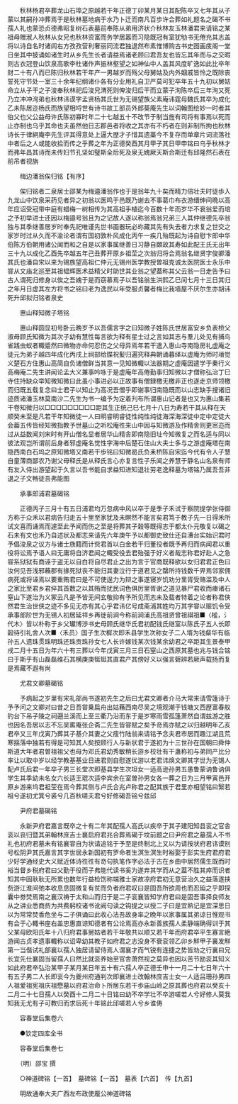 <!-- { "loadSidebar": true } -->
　　秋林杨君卒葬龙山石埠之原越若干年正德丁卯某月某日其配陈卒又七年其从子蒙以其嗣孙冲葬焉于是秋林墓地病于水乃卜迁而南凡百歩许合葬如礼题名之碣不书孺人礼也蒙恐贞德弗昭复树石表墓前奉陈从弟用济状介秋林友玉林潘君来请铭之某祖母赠淑人秋林从女兄也秋林资富而务学居嚣而习隐既冠有室犹劬书无倦充其志盖将以诗自名时诸闾右方孜孜营利奢丽同流君独退然布素惟博购古书史图画庋阁一堂日坐其中披诵如诸生时从乡先生长者请益焉诸老顾曰君吾友也皆忘其年而与之交暇则古衣冠登山饮泉高歌李杜诸作声振林壑望之如神仙中人盖其风度旷逸如此比卒年财二十有八而已陈归秋林若干年产一男越岁而殇父母舅姑及内外姻戚皆怜之既除丧誓死守节处一室三十余年纪纲诸仆各有分业用礼自卫严莫可犯卒年五十九初以舅姑命立从子干之子浚奉秋林祀后浚兄渭死则俾浚归后干而立蒙子洵陈卒后三年洵又死乃立冲冲洵弟也秋林讳谟字孟贤杨其氏世为无锡望族父素庵讳霆母魏氏其卒为成化乙未陈居迩杨氏而族望相埒世有诗书故工部员外郎葵庵先生以词翰图绘妙一时者其伯父也父公益母许氏陈初寡时年二十七越五十不改节于制当旌有司将有事焉以死而止亦制也乌乎其命也夫虽然他日志郡邑者将收之其亦有不朽者在则非制所拘也秋林诗长于律絅庵李先生评其得意处上逼大歴才子惜其遗藁今不复存而单章片词流落社中者后之人或能收拾而传之乎葬之年为正德癸酉其月甲子其日甲申铭曰乌乎秋林才而弗年昌其诗而未传妇节孔坚如璧斯全后死及泉无媿厥天斯合斯迁有邱隆然石表在前吊者视旃

　　梅边潘翁俟归铭【有序】

　　俟归铭者二泉居士邵某为梅邉潘翁作也于是翁年九十矣而精力倍壮夫时徒歩入九龙山中饮泉采药见者异之初翁以医鸣于邑既乃谢去不事葛巾布衣游缙绅间晩以高年应诏受冠带中庭有蜡梅一树相传为其高祖手植迄今百数十年而岁华不衰翁爱而培之予初举进士还因以梅邉号翁且为之记故人遂以称翁焉翁兄弟三人其仲继德先卒翁独与其季继善居岁时奉先祀唯谨先世书画器玩必珎藏其先有失去者力求复之世交之家岁时过从久而不渝论者谓有国初敦朴风成化丙午一疾几殆既起为诗自慰卞郎中华伯陈方伯朝用诸公闻而和之自是以家事属继善日习静自頥故其寿如此配王氏无出年三十九以成化乙酉先卒越五年己丑葬开原乡祖茔之次翁归将合焉翁名继贤字俊卿潘其氏也潘自宋以来为锡族望高祖仁仲元无锡州医学教授曽祖克诚太医院医士永乐中甞从文庙北巡至其祖韫辉医术益精父时助世其业翁之望葢称其父云翁一日走告予曰古人谓死归修身以俟之吾媿于是而窃慕焉子以吾铭翁生洪熙乙巳闰七月十三日其归之年月日虚其左方将书之铭曰老为逸民以年受服贞馨者梅比我墙屋不厌尔生亦胡讳死升邱拟归铭者泉史

　　惠山释知微子塔铭

　　惠山释圆显初号卧云晩岁予以吾儒言字之曰知微子姓陈氏世居富安乡负表桥父淑母顾氏知微为其次子幼有慧性每言欲为释有星士过之言如其志与羣儿处见有捕鸟雀践虫蚁者輙蹙然曰微物亦命何忍伤之父母异焉年若干遣入惠山寺南隐房礼虚庵之徒元为弟子越四年成化丙戌上祠部给牒祝髪归遍究释典朝诵暮绎以虚庵为师时瑨觉义楚石方住惠山高简自负诸僧鲜当其意一见知微輙以法器期之虚庵因遣学于秦行义高梅庵二先生讲闻论孟大义兼事吟咏于是虚庵年高倦勤事归知微以才僧称弘治丁巳寺住持缺众举知微知微曰此虽小事进必以正故事有僧録檄无檄非正也遂走京师领檄而归既五载复念曰士君子以知止为高况吾僧乎即谢事归南隐既而以山志缺手搜诸旧迹质诸潘玉林莫南沙二先生为书一编予为定着刋布所谓惠山记者是也又为惠山集若干卷知微归以□□□□□□□□□距其生正统己巳七月十八日为寿若干其从释在天顺癸未至是凡若干年知微徒一人曰眀睿眀睿徒性纯性纯徒海深海深徒中定中定徒大会葢五传皆经知微指教予世墓山之听松庵徃来山中因与知微游及作精舎则更宻迩而过从益数闻刘宋时有开山僧名显者居华山精舎即南隐旧址今知微复之而名适与同以彼法观岂所谓前后身者邪虚庵名觉性字海中后楚石住山大夫士多与之游虚庵塔在南隐西南白石坞之原知微塔又南若干歩铭曰知微曷氏负耒桥陈自宋迄今代有令人子慧自童薄商鄙农乃谢父母释氏是从释氏言心亦复言性子乐闻之养慧于静名山名泉有师有友入侍出游望起于久言以吾书能自求益知进知退壮劳老逸释墓为塔铭乃属吾吾非退之子文畅徒吾弗能图

　　承事郎浦君墓碣铭

　　正德丙子三月十有五日浦君均万忽病中风以卒于是季子禾试于察院提学张侍御方称于众禾以君病告归走五十里至家犹及未瞑然不能言矣君笃于教子先一日得禾所试文喜而诵焉而遽至此予闻而伤之至是将葬其子榖等既得志于都太仆元敬复以碣之石未有文也禾乃自述状及都志来请先六年庚午予以都御史致仕还自漕台实始识君时予倡浚泉之议方与诸士族籍而计赀君首以白金若干归董役者既予再归而病闻君以重役将讼焉予语人曰无庸将自济君闻之輙受役去君殆强于好义者哉志称君好赴人之急甞系狱狱有商诬于盗无以自白将自尽君止之出为言于官商既释欲以女归君君正色曰汝何见吾浅邪蘓郡有掾死狱丧不能归其妻泣行于道君见之罄所持钱数千畀焉邻家佣病死或将诬焉以要重贿君曰是不可使逞力为辩之事遂寝岁饥劝分里胥受赂滥及中人之家比至君乡君捽其首数之以其贿而扰民词色俱厉里胥谢之道见暴尸君收而瘗诸石窒山下遂治为义冢云凡是予皆无间玄敬抑有予所见而志未及载者特着之论者称君侠然君生治世侠之迹不多见无亦有其心乎君讳亿号成斋浦其姓均万其字甞以赈饥令受承事郎阶世为无锡人初居延祥乡再徙前涧今称前涧浦氏高祖贤曾祖祺祖■〈榓，氵代木〉皆以朴称于乡父瓛博渉书史母顾氏继华氏君初配钱氏继室以陈氏子五人长即榖待引礼舎人次■〈禾员〉国子生次穉次即禾县学生次称女子二人壻为钱粲华有临孙五人遗珠贯珠明珠还珠贡珠孙女七人长许嫁钱某次钱某余幼君之卒距其生景泰甲戌二月十五日为年六十有三葬以今年戊寅三月三日石窒山之西原其墓也兆与钱合铭曰于斯乎有山磊磊维石其横庚庚铤铤其直君产其傍好义以强言磬辨若厥声载扬而复是焉藏不遐有尚

　　尤君文卿墓碣铭

　　予病起之岁里有宋礼部尚书遂初先生之后曰尤君文卿者介马大常来请雪篷诗于予予问之文卿对曰昔之日吾甞乗扁舟出姑蘓西南尽吴之境观潮于钱塘又西歴富春舣钓台下吊子陵之祠遡兰溪而上至三衢乃沿而东于是岁寒雨雪孤篷萧然自谓兹游之胜也因名吾居以志不忘吴寗庵张企斋二先生皆甞赋之矣予竒焉亦赋之以归越明年乙亥君卒又三年戊寅乃葬其子基介其妻之父瘦竹陆翁来请铭予念夫君市居而趣江湖且荒寒揺落中独若有得是可知其人矣按顾行人与新状君于遂初为十三世孙在国朝曰舜仲斯道大年者君曽祖祖父也母为邓氏君幼秀敏稍长游乡校壮有干蛊称初与弟同产比分率让以取中岁以经学教基基业日进君则自慰遂优游以老君讳焕文卿其字世为无锡人配卢氏后君一年卒子男三长堂次即基县学生次坦女一适高逊孙男五愚鲁蒙讷鲁讷俱学生其季幼未名女六长适王琨次适李宾余在室曽孙男女各一葬之日为三月甲寅邑开原乡游来坞君祖茔在焉今葬其侧与卢氏合兆卢称君之配其族于君里亦相望铭曰繄若祖兮遂初尤箕兮裘兮几百秋嗟夫君兮好修碣吾铭兮兹邱

　　尹府君墓碣铭

　　永新尹府君嘉言既卒之十有二年其配孺人高氏以疾卒于其子建阳知县衮之官舎衮以丧归暨其弟翰林庶吉士襄启府君兆合葬焉碣于坟前题之曰尹府君之墓孺人不书礼也初府君墓未有铭襄甞自为状请追铭于予至是终制北上又以为请按状府君讳谟别号松阴尹其氏嘉言其字世居永新国初有罗命者生溟生溟生时裕娶于彭实生府君府君少好学通经史大义赋近体诗徃徃有竒句执笔作字必法于古在乡曲中居然儒生既而时裕当督乡税府君曰父勤于役而子弗能代读书奚为遂弃其学而从之葢不胜其瘁而识者知其中固耿耿无所累也数年行益检饬称端雅士家故凉府君初无意营治久之益落遂挟赀游江淮间弛本收息息固微复有贫而负者府君叹曰是固吾所欲周也而忍廹之乎即探囊中劵焚焉南之襄汉祷于太和山而归于是二子衮襄皆知学府君曰是固吾事择良师友从之讲业悉商赀为共费躬校诸书讹阙句读之钩提之以授二子曰是宜熟记是宜深思日以为常常焚香危坐与二子俱诵曰此收心法吾故身率之晩年以家事属其弟谅日惟观书有会于心輙书座右盖忠惠直谅知德者有公论焉高亦永新善族孺人柔静端确得训于其父某母欧阳氏年十八归府君事舅姑者若干年敬共以顺又若干年而府君卒平生寡言絶游闻古贞孝遗事輙称以诏卑幼其教子如府君之志没身不衰衮领乙卯乡觧甲子襄发觧第一当偕试礼部襄以孺人独居请留侍焉人谓襄才而气锐有连捷之势皆劝之行襄曰兄长宜先仕襄固当留孺人曰然比就衮养始至官舎萧然视之莫异也因以苦节励衮其知义如此府君卒弘治某甲子某月某日年五十有六孺人卒正德壬申十一月二十七日年六十有五子男二人长即衮今为夔州府通判次即襄进士改翰林庶吉士女一人适吕珊孙男四人祖爱祖宪祖庆祖懋墓以府君治命卜所居东若干歩庙山岭之原其葬也府君以癸亥十二月二十七日孺人以癸酉十二月二十日铭曰幼不卒学壮不卒游嗟若人兮好修人莫我知我无尤有子可教归而求后死十年铭此邱嗟若人兮乡谁俦

　　容春堂后集卷六

　　●钦定四库全书

　　容春堂后集巻七

　　（明）邵宝 撰

　　○神道碑铭【一首】　墓碑铭【一首】　墓表【六首】　传【九首】

　　明故通奉大夫广西左布政使龎公神道碑铭

